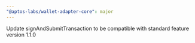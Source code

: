 ```yaml
---
"@aptos-labs/wallet-adapter-core": major
---
```


Update signAndSubmitTransaction to be compatible with standard feature version 1.1.0

